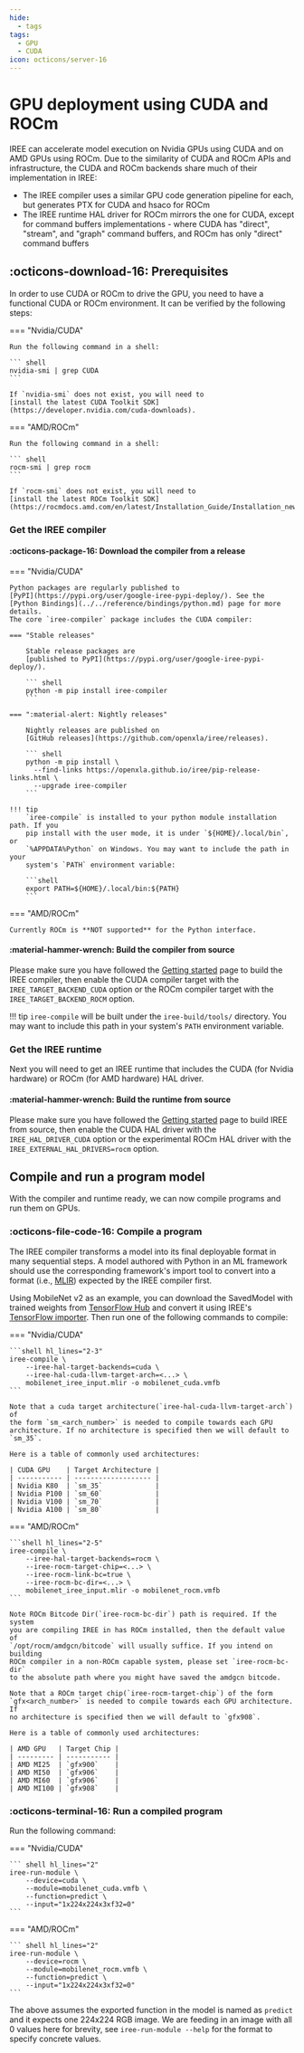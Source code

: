```yaml
---
hide:
  - tags
tags:
  - GPU
  - CUDA
icon: octicons/server-16
---
```


# GPU deployment using CUDA and ROCm

IREE can accelerate model execution on Nvidia GPUs using CUDA and on AMD GPUs
using ROCm. Due to the similarity of CUDA and ROCm APIs and infrastructure, the
CUDA and ROCm backends share much of their implementation in IREE:

* The IREE compiler uses a similar GPU code generation pipeline for each, but
  generates PTX for CUDA and hsaco for ROCm
* The IREE runtime HAL driver for ROCm mirrors the one for CUDA, except for
  command buffers implementations - where CUDA has "direct", "stream", and
  "graph" command buffers, and ROCm has only "direct" command buffers

## :octicons-download-16: Prerequisites

In order to use CUDA or ROCm to drive the GPU, you need to have a functional
CUDA or ROCm environment. It can be verified by the following steps:

=== "Nvidia/CUDA"

    Run the following command in a shell:

    ``` shell
    nvidia-smi | grep CUDA
    ```

    If `nvidia-smi` does not exist, you will need to
    [install the latest CUDA Toolkit SDK](https://developer.nvidia.com/cuda-downloads).

=== "AMD/ROCm"

    Run the following command in a shell:

    ``` shell
    rocm-smi | grep rocm
    ```

    If `rocm-smi` does not exist, you will need to
    [install the latest ROCm Toolkit SDK](https://rocmdocs.amd.com/en/latest/Installation_Guide/Installation_new.html)).

### Get the IREE compiler

#### :octicons-package-16: Download the compiler from a release

=== "Nvidia/CUDA"

    Python packages are regularly published to
    [PyPI](https://pypi.org/user/google-iree-pypi-deploy/). See the
    [Python Bindings](../../reference/bindings/python.md) page for more details.
    The core `iree-compiler` package includes the CUDA compiler:

    === "Stable releases"

        Stable release packages are
        [published to PyPI](https://pypi.org/user/google-iree-pypi-deploy/).

        ``` shell
        python -m pip install iree-compiler
        ```

    === ":material-alert: Nightly releases"

        Nightly releases are published on
        [GitHub releases](https://github.com/openxla/iree/releases).

        ``` shell
        python -m pip install \
          --find-links https://openxla.github.io/iree/pip-release-links.html \
          --upgrade iree-compiler
        ```

    !!! tip
        `iree-compile` is installed to your python module installation path. If you
        pip install with the user mode, it is under `${HOME}/.local/bin`, or
        `%APPDATA%Python` on Windows. You may want to include the path in your
        system's `PATH` environment variable:

        ```shell
        export PATH=${HOME}/.local/bin:${PATH}
        ```

=== "AMD/ROCm"

    Currently ROCm is **NOT supported** for the Python interface.

#### :material-hammer-wrench: Build the compiler from source

Please make sure you have followed the
[Getting started](../../building-from-source/getting-started.md) page to build
the IREE compiler, then enable the CUDA compiler target with the
`IREE_TARGET_BACKEND_CUDA` option or the ROCm compiler target with the
`IREE_TARGET_BACKEND_ROCM` option.

!!! tip
    `iree-compile` will be built under the `iree-build/tools/` directory. You
    may want to include this path in your system's `PATH` environment variable.

### Get the IREE runtime

Next you will need to get an IREE runtime that includes the CUDA (for Nvidia
hardware) or ROCm (for AMD hardware) HAL driver.

#### :material-hammer-wrench: Build the runtime from source

Please make sure you have followed the
[Getting started](../../building-from-source/getting-started.md) page to build
IREE from source, then enable the CUDA HAL driver with the
`IREE_HAL_DRIVER_CUDA` option or the experimental ROCm HAL driver with the
`IREE_EXTERNAL_HAL_DRIVERS=rocm` option.

## Compile and run a program model

With the compiler and runtime ready, we can now compile programs and run them
on GPUs.

### :octicons-file-code-16: Compile a program

The IREE compiler transforms a model into its final deployable format in many
sequential steps. A model authored with Python in an ML framework should use the
corresponding framework's import tool to convert into a format (i.e.,
[MLIR](https://mlir.llvm.org/)) expected by the IREE compiler first.

Using MobileNet v2 as an example, you can download the SavedModel with trained
weights from
[TensorFlow Hub](https://tfhub.dev/google/tf2-preview/mobilenet_v2/classification)
and convert it using IREE's
[TensorFlow importer](../ml-frameworks/tensorflow.md). Then run one of the
following commands to compile:

=== "Nvidia/CUDA"

    ```shell hl_lines="2-3"
    iree-compile \
        --iree-hal-target-backends=cuda \
        --iree-hal-cuda-llvm-target-arch=<...> \
        mobilenet_iree_input.mlir -o mobilenet_cuda.vmfb
    ```

    Note that a cuda target architecture(`iree-hal-cuda-llvm-target-arch`) of
    the form `sm_<arch_number>` is needed to compile towards each GPU
    architecture. If no architecture is specified then we will default to
    `sm_35`.

    Here is a table of commonly used architectures:

    | CUDA GPU    | Target Architecture |
    | ----------- | ------------------- |
    | Nvidia K80  | `sm_35`             |
    | Nvidia P100 | `sm_60`             |
    | Nvidia V100 | `sm_70`             |
    | Nvidia A100 | `sm_80`             |

=== "AMD/ROCm"

    ```shell hl_lines="2-5"
    iree-compile \
        --iree-hal-target-backends=rocm \
        --iree-rocm-target-chip=<...> \
        --iree-rocm-link-bc=true \
        --iree-rocm-bc-dir=<...> \
        mobilenet_iree_input.mlir -o mobilenet_rocm.vmfb
    ```

    Note ROCm Bitcode Dir(`iree-rocm-bc-dir`) path is required. If the system
    you are compiling IREE in has ROCm installed, then the default value of
    `/opt/rocm/amdgcn/bitcode` will usually suffice. If you intend on building
    ROCm compiler in a non-ROCm capable system, please set `iree-rocm-bc-dir`
    to the absolute path where you might have saved the amdgcn bitcode.

    Note that a ROCm target chip(`iree-rocm-target-chip`) of the form
    `gfx<arch_number>` is needed to compile towards each GPU architecture. If
    no architecture is specified then we will default to `gfx908`.

    Here is a table of commonly used architectures:

    | AMD GPU   | Target Chip |
    | --------- | ----------- |
    | AMD MI25  | `gfx900`    |
    | AMD MI50  | `gfx906`    |
    | AMD MI60  | `gfx906`    |
    | AMD MI100 | `gfx908`    |

### :octicons-terminal-16: Run a compiled program

Run the following command:

=== "Nvidia/CUDA"

    ``` shell hl_lines="2"
    iree-run-module \
        --device=cuda \
        --module=mobilenet_cuda.vmfb \
        --function=predict \
        --input="1x224x224x3xf32=0"
    ```

=== "AMD/ROCm"

    ``` shell hl_lines="2"
    iree-run-module \
        --device=rocm \
        --module=mobilenet_rocm.vmfb \
        --function=predict \
        --input="1x224x224x3xf32=0"
    ```

The above assumes the exported function in the model is named as `predict` and
it expects one 224x224 RGB image. We are feeding in an image with all 0 values
here for brevity, see `iree-run-module --help` for the format to specify
concrete values.
